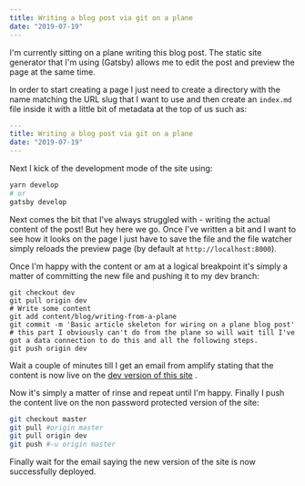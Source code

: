 ```yaml
---
title: Writing a blog post via git on a plane
date: "2019-07-19"
---
```


I'm currently sitting on a plane writing this blog post. The static site generator that I'm using (Gatsby) 
allows me to edit the post and preview the page at the same time.

In order to start creating a page I just need to create a directory with the name matching the URL slug that I want to use
and then create an `index.md` file inside it with a little bit of metadata at the top of us such as:

```yml
---
title: Writing a blog post via git on a plane
date: "2019-07-19"
---
```

Next I kick of the development mode of the site using:
```bash
yarn develop
# or
gatsby develop
```

Next comes the bit that I've always struggled with - writing the actual content of the post! But hey here we go. Once I've written a 
bit and I want to see how it looks on the page I just have to save the file and the file watcher simply reloads the preview page
(by default at `http://localhost:8000`).

Once I'm happy with the content or am at a logical breakpoint it's simply a matter of committing the new file and pushing it to my dev branch:

```
git checkout dev
git pull origin dev
# Write some content
git add content/blog/writing-from-a-plane
git commit -m 'Basic article skeleton for wiring on a plane blog post'
# this part I obviously can't do from the plane so will wait till I've got a data connection to do this and all the following steps.
git push origin dev 
```
Wait a couple of minutes till I get an email from amplify stating that the content is now live on the [dev version of this site](https://dev.kehan.kim) .

Now it's simply a matter of rinse and repeat until I'm happy. Finally I push the content live on the non password protected version of the site:

```bash
git checkout master
git pull #origin master
git pull origin dev
git push #-u origin master
```

Finally wait for the email saying the new version of the site is now successfully deployed.